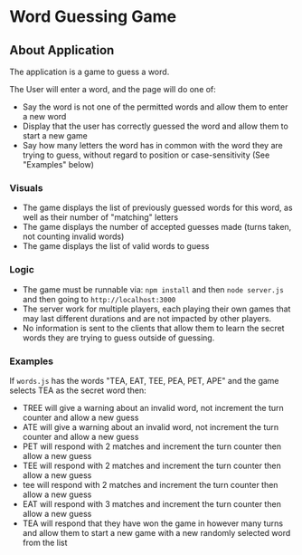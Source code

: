 # Word Guessing Game

## About Application

The application is a game to guess a word.

The User will enter a word, and the page will do one of:
* Say the word is not one of the permitted words and allow them to enter a new word
* Display that the user has correctly guessed the word and allow them to start a new game
* Say how many letters the word has in common with the word they are trying to guess, without regard to position or case-sensitivity  (See "Examples" below)

### Visuals
* The game displays the list of previously guessed words for this word, as well as their number of "matching" letters
* The game displays the number of accepted guesses made (turns taken, not counting invalid words)
* The game displays the list of valid words to guess

### Logic 

* The game must be runnable via: `npm install` and then `node server.js` and then going to `http://localhost:3000`
* The server work for multiple players, each playing their own games that may last different durations and are not impacted by other players.  
* No information is sent to the clients that allow them to learn the secret words they are trying to guess outside of guessing.

### Examples

If `words.js` has the words "TEA, EAT, TEE, PEA, PET, APE" and the game selects TEA as the secret word then:
* TREE will give a warning about an invalid word, not increment the turn counter and allow a new guess
* ATE will give a warning about an invalid word, not increment the turn counter and allow a new guess
* PET will respond with 2 matches and increment the turn counter then allow a new guess
* TEE will respond with 2 matches and increment the turn counter then allow a new guess
* tee will respond with 2 matches and increment the turn counter then allow a new guess
* EAT will respond with 3 matches and increment the turn counter then allow a new guess
* TEA will respond that they have won the game in however many turns and allow them to start a new game with a new randomly selected word from the list
